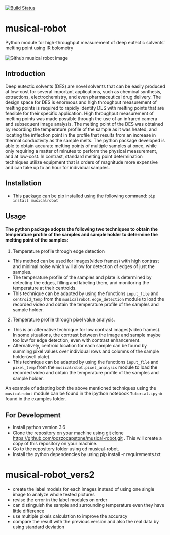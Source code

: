 [![Build Status](https://travis-ci.com/pozzocapstone/musical-robot.svg?branch=master)](https://travis-ci.com/pozzocapstone/musical-robot)

# musical-robot  
Python module for high-throughput measurement of deep eutectic solvents’ melting point using IR bolometry

![Github musical robot image](https://user-images.githubusercontent.com/46472196/60206415-51243b00-9808-11e9-9668-d65843ce377d.png)

## Introduction
Deep eutectic solvents (DES) are novel solvents that can be easily produced at low-cost for several important applications, such as chemical synthesis, extractions, electrochemistry, and even pharmaceutical drug delivery. The design space for DES is enormous and high throughput measurement of melting points is required to rapidly identify DES with melting points that are feasible for their specific application. High throughput measurement of melting points was made possible through the use of an infrared camera and subsequent image analysis. The melting point of the DES was obtained by recording the temperature profile of the sample as it was heated, and locating the inflection point in the profile that results from an increase in thermal conductivity as the sample melts.  The python package developed is able to obtain accurate melting points of multiple samples at once, while only requiring a matter of minutes to perform the physical measurement, and at low-cost. In contrast, standard melting point determination techniques utilize equipment that is orders of magnitude more expensive and can take up to an hour for individual samples. 

## Installation
* This package can be pip installed using the following command:
`pip install musicalrobot`

## Usage

#### The python package adopts the following two techniques to obtain the temperature profile of the samples and sample holder to determine the melting point of the samples:

1. Temperature profile through edge detection

* This method can be used for images(video frames) with high contrast and minimal noise which will allow for detection of edges of just the samples.
* The temperature profile of the samples and plate is determined by detecting the edges, filling and labeling them, and monitoring the temperature at their centroids.
* This technique can be adapted by using the functions `input_file` and `centroid_temp` from the `musicalrobot.edge_detection` module to load the recorded video and obtain the temperature profile of the samples and sample holder.

2. Temperature profile through pixel value analysis.

* This is an alternative technique for low contrast images(video frames). In some situations, the contrast between the image and sample maybe too low for edge detection, even with contrast enhancement.
* Alternatively, centroid location for each sample can be found by summing pixel values over individual rows and columns of the sample holder(well plate).
* This technique can be adapted by using the functions `input_file` and `pixel_temp` from the `musicalrobot.pixel_analysis` module to load the recorded video and obtain the temperature profile of the samples and sample holder.

An example of adapting both the above mentioned techniques using the `musicalrobot` module can be found in the ipython notebook `Tutorial.ipynb` found in the examples folder.

## For Development
* Install python version 3.6
* Clone the repository on your machine using git clone https://github.com/pozzocapstone/musical-robot.git . This will create a copy of this repository on your machine.
* Go to the repository folder using cd musical-robot.
* Install the python dependencies by using pip install -r requirements.txt

# musical-robot_vers2
* create the label models for each images instead of using one single image to analyze whole tested pictures
* revise the error in the label modules on order
* can distinguish the sample and surrounding temperature even they have little difference
* use multiple pixels calculation to improve the accuracy
* compare the result with the previous version and also the real data by using standard deviation

